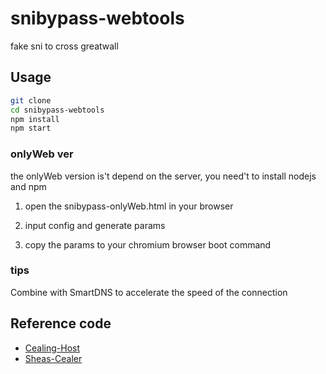 # snibypass-webtools

 fake sni to cross greatwall

## Usage

```bash
git clone
cd snibypass-webtools
npm install
npm start
```

### onlyWeb ver

the onlyWeb version is't depend on the server, you need't to install nodejs and npm

1. open the snibypass-onlyWeb.html in your browser

2. input config and generate params

3. copy the params to your chromium browser boot command

### tips

Combine with SmartDNS to accelerate the speed of the connection

## Reference code

- [Cealing-Host](https://github.com/SpaceTimee/Cealing-Host)
- [Sheas-Cealer](https://github.com/SpaceTimee/Sheas-Cealer)
